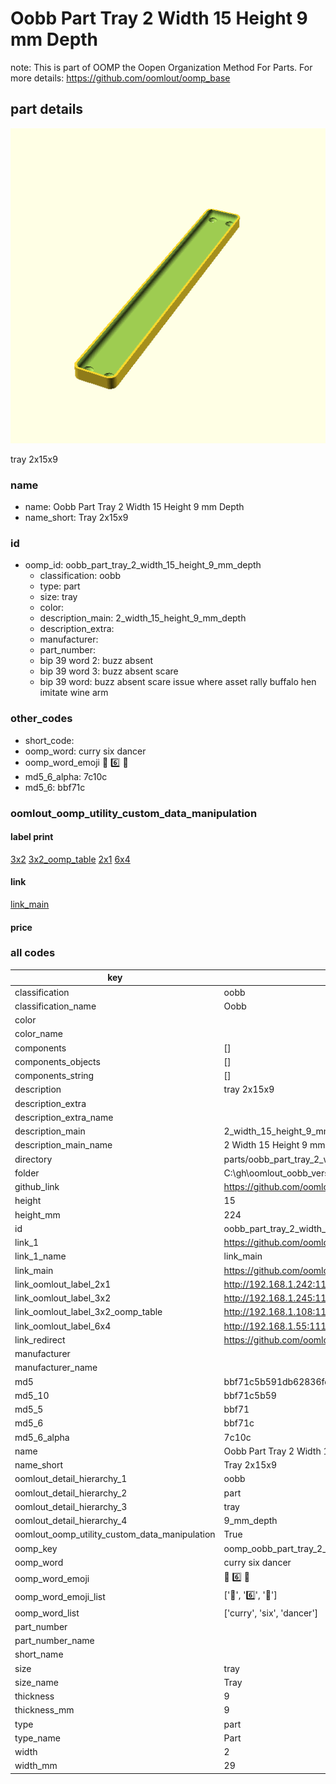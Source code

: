 # Oobb Part Tray 2 Width 15 Height 9 mm Depth  

note: This is part of OOMP the Oopen Organization Method For Parts. For more details: https://github.com/oomlout/oomp_base

##  part details
  

[![](3dpr.png)](3dpr.png)

tray 2x15x9



### name
* name: Oobb Part Tray 2 Width 15 Height 9 mm Depth
* name_short: Tray 2x15x9 
### id
* oomp_id: oobb_part_tray_2_width_15_height_9_mm_depth
  * classification: oobb
  * type: part
  * size: tray
  * color: 
  * description_main: 2_width_15_height_9_mm_depth
  * description_extra: 
  * manufacturer: 
  * part_number: 
  * bip 39 word 2: buzz absent
  * bip 39 word 3: buzz absent scare
  * bip 39 word: buzz absent scare issue where asset rally buffalo hen imitate wine arm

### other_codes
* short_code: 
* oomp_word: curry six dancer
* oomp_word_emoji :curry: :six: :dancer:
* md5_6_alpha: 7c10c
* md5_6: bbf71c






### oomlout_oomp_utility_custom_data_manipulation
#### label print
[3x2](http://192.168.1.245:1112/?label=oomp%207c10c)
[3x2_oomp_table](http://192.168.1.108:1112/?label=oomp%207c10c)
[2x1](http://192.168.1.242:1112/?label=oomp%207c10c)
[6x4](http://192.168.1.55:1112/?label=oomp%207c10c)    

#### link

[link_main](https://github.com/oomlout/oomlout_oobb_version_4_generated_parts/tree/main/navigation_oomp/oobb/part/tray/2_width_15_height_9_mm_depth/part)                              

#### price







### all codes 
| key | value |  
| --- | --- |  
| classification | oobb |  
| classification_name | Oobb |  
| color |  |  
| color_name |  |  
| components | [] |  
| components_objects | [] |  
| components_string | [] |  
| description | tray 2x15x9 |  
| description_extra |  |  
| description_extra_name |  |  
| description_main | 2_width_15_height_9_mm_depth |  
| description_main_name | 2 Width 15 Height 9 mm Depth |  
| directory | parts/oobb_part_tray_2_width_15_height_9_mm_depth |  
| folder | C:\gh\oomlout_oobb_version_4_generated_parts\parts\oobb_part_tray_2_width_15_height_9_mm_depth |  
| github_link | https://github.com/oomlout/oomlout_oomp_part_src/tree/main/parts/oobb_part_tray_2_width_15_height_9_mm_depth |  
| height | 15 |  
| height_mm | 224 |  
| id | oobb_part_tray_2_width_15_height_9_mm_depth |  
| link_1 | https://github.com/oomlout/oomlout_oobb_version_4_generated_parts/tree/main/navigation_oomp/oobb/part/tray/2_width_15_height_9_mm_depth/part |  
| link_1_name | link_main |  
| link_main | https://github.com/oomlout/oomlout_oobb_version_4_generated_parts/tree/main/navigation_oomp/oobb/part/tray/2_width_15_height_9_mm_depth/part |  
| link_oomlout_label_2x1 | http://192.168.1.242:1112/?label=oomp%207c10c |  
| link_oomlout_label_3x2 | http://192.168.1.245:1112/?label=oomp%207c10c |  
| link_oomlout_label_3x2_oomp_table | http://192.168.1.108:1112/?label=oomp%207c10c |  
| link_oomlout_label_6x4 | http://192.168.1.55:1112/?label=oomp%207c10c |  
| link_redirect | https://github.com/oomlout/oomlout_oobb_version_4_generated_parts/tree/main/parts/oobb_tray_02_15_09 |  
| manufacturer |  |  
| manufacturer_name |  |  
| md5 | bbf71c5b591db62836fd276b808028fc |  
| md5_10 | bbf71c5b59 |  
| md5_5 | bbf71 |  
| md5_6 | bbf71c |  
| md5_6_alpha | 7c10c |  
| name | Oobb Part Tray 2 Width 15 Height 9 mm Depth |  
| name_short | Tray 2x15x9  |  
| oomlout_detail_hierarchy_1 | oobb |  
| oomlout_detail_hierarchy_2 | part |  
| oomlout_detail_hierarchy_3 | tray |  
| oomlout_detail_hierarchy_4 | 9_mm_depth |  
| oomlout_oomp_utility_custom_data_manipulation | True |  
| oomp_key | oomp_oobb_part_tray_2_width_15_height_9_mm_depth |  
| oomp_word | curry six dancer |  
| oomp_word_emoji | :curry: :six: :dancer: |  
| oomp_word_emoji_list | [':curry:', ':six:', ':dancer:'] |  
| oomp_word_list | ['curry', 'six', 'dancer'] |  
| part_number |  |  
| part_number_name |  |  
| short_name |  |  
| size | tray |  
| size_name | Tray |  
| thickness | 9 |  
| thickness_mm | 9 |  
| type | part |  
| type_name | Part |  
| width | 2 |  
| width_mm | 29 |  
